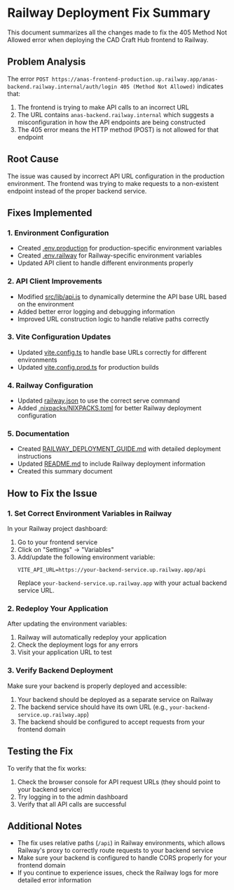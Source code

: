 # Railway Deployment Fix Summary

This document summarizes all the changes made to fix the 405 Method Not Allowed error when deploying the CAD Craft Hub frontend to Railway.

## Problem Analysis

The error `POST https://anas-frontend-production.up.railway.app/anas-backend.railway.internal/auth/login 405 (Method Not Allowed)` indicates that:

1. The frontend is trying to make API calls to an incorrect URL
2. The URL contains `anas-backend.railway.internal` which suggests a misconfiguration in how the API endpoints are being constructed
3. The 405 error means the HTTP method (POST) is not allowed for that endpoint

## Root Cause

The issue was caused by incorrect API URL configuration in the production environment. The frontend was trying to make requests to a non-existent endpoint instead of the proper backend service.

## Fixes Implemented

### 1. Environment Configuration
- Created [.env.production](file:///c%3A/Users/user/Downloads/cad-craft-hub-main/cad-craft-hub-main/anas-frontend/.env.production) for production-specific environment variables
- Created [.env.railway](file:///c%3A/Users/user/Downloads/cad-craft-hub-main/cad-craft-hub-main/anas-frontend/.env.railway) for Railway-specific environment variables
- Updated API client to handle different environments properly

### 2. API Client Improvements
- Modified [src/lib/api.js](file:///c%3A/Users/user/Downloads/cad-craft-hub-main/cad-craft-hub-main/anas-frontend/src/lib/api.js) to dynamically determine the API base URL based on the environment
- Added better error logging and debugging information
- Improved URL construction logic to handle relative paths correctly

### 3. Vite Configuration Updates
- Updated [vite.config.ts](file:///c%3A/Users/user/Downloads/cad-craft-hub-main/cad-craft-hub-main/anas-frontend/vite.config.ts) to handle base URLs correctly for different environments
- Updated [vite.config.prod.ts](file:///c%3A/Users/user/Downloads/cad-craft-hub-main/cad-craft-hub-main/anas-frontend/vite.config.prod.ts) for production builds

### 4. Railway Configuration
- Updated [railway.json](file:///c%3A/Users/user/Downloads/cad-craft-hub-main/cad-craft-hub-main/anas-frontend/railway.json) to use the correct serve command
- Added [.nixpacks/NIXPACKS.toml](file:///c%3A/Users/user/Downloads/cad-craft-hub-main/cad-craft-hub-main/anas-frontend/.nixpacks/NIXPACKS.toml) for better Railway deployment configuration

### 5. Documentation
- Created [RAILWAY_DEPLOYMENT_GUIDE.md](file:///c%3A/Users/user/Downloads/cad-craft-hub-main/cad-craft-hub-main/anas-frontend/RAILWAY_DEPLOYMENT_GUIDE.md) with detailed deployment instructions
- Updated [README.md](file:///c%3A/Users/user/Downloads/cad-craft-hub-main/cad-craft-hub-main/anas-frontend/README.md) to include Railway deployment information
- Created this summary document

## How to Fix the Issue

### 1. Set Correct Environment Variables in Railway

In your Railway project dashboard:
1. Go to your frontend service
2. Click on "Settings" → "Variables"
3. Add/update the following environment variable:
   ```
   VITE_API_URL=https://your-backend-service.up.railway.app/api
   ```
   Replace `your-backend-service.up.railway.app` with your actual backend service URL.

### 2. Redeploy Your Application

After updating the environment variables:
1. Railway will automatically redeploy your application
2. Check the deployment logs for any errors
3. Visit your application URL to test

### 3. Verify Backend Deployment

Make sure your backend is properly deployed and accessible:
1. Your backend should be deployed as a separate service on Railway
2. The backend service should have its own URL (e.g., `your-backend-service.up.railway.app`)
3. The backend should be configured to accept requests from your frontend domain

## Testing the Fix

To verify that the fix works:
1. Check the browser console for API request URLs (they should point to your backend service)
2. Try logging in to the admin dashboard
3. Verify that all API calls are successful

## Additional Notes

- The fix uses relative paths (`/api`) in Railway environments, which allows Railway's proxy to correctly route requests to your backend service
- Make sure your backend is configured to handle CORS properly for your frontend domain
- If you continue to experience issues, check the Railway logs for more detailed error information